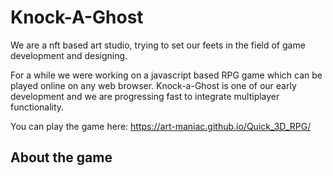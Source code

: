 # Knock-A-Ghost

We are a nft based art studio, trying to set our feets in the field of game development and designing.

For a while we were working on a javascript based RPG game which can be played online on any web browser. Knock-a-Ghost is one of our early development and we are progressing fast to integrate multiplayer functionality.

You can play the game here: https://art-maniac.github.io/Quick_3D_RPG/

## About the game


